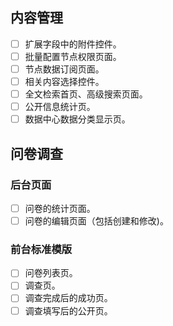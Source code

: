 ## 内容管理

- [ ] 扩展字段中的附件控件。
- [ ] 批量配置节点权限页面。
- [ ] 节点数据订阅页面。
- [ ] 相关内容选择控件。
- [ ] 全文检索首页、高级搜索页面。
- [ ] 公开信息统计页。
- [ ] 数据中心数据分类显示页。

## 问卷调查

### 后台页面

- [ ] 问卷的统计页面。
- [ ] 问卷的编辑页面（包括创建和修改)。

### 前台标准模版

- [ ] 问卷列表页。
- [ ] 调查页。
- [ ] 调查完成后的成功页。
- [ ] 调查填写后的公开页。
